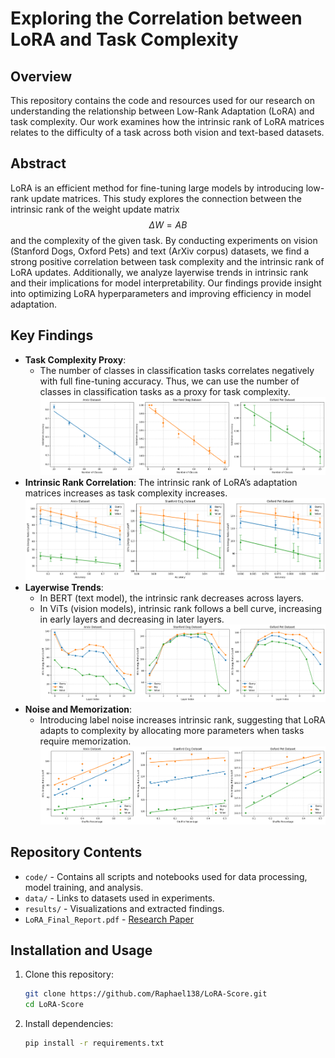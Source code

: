 # Exploring the Correlation between LoRA and Task Complexity

## Overview
This repository contains the code and resources used for our research on understanding the relationship between Low-Rank Adaptation (LoRA) and task complexity. Our work examines how the intrinsic rank of LoRA matrices relates to the difficulty of a task across both vision and text-based datasets.

## Abstract
LoRA is an efficient method for fine-tuning large models by introducing low-rank update matrices. This study explores the connection between the intrinsic rank of the weight update matrix $$\Delta W = AB$$ and the complexity of the given task. By conducting experiments on vision (Stanford Dogs, Oxford Pets) and text (ArXiv corpus) datasets, we find a strong positive correlation between task complexity and the intrinsic rank of LoRA updates. Additionally, we analyze layerwise trends in intrinsic rank and their implications for model interpretability. Our findings provide insight into optimizing LoRA hyperparameters and improving efficiency in model adaptation.

## Key Findings
- **Task Complexity Proxy**:
  - The number of classes in classification tasks correlates negatively with full fine-tuning accuracy. Thus, we can use the number of classes in classification tasks as a proxy for task complexity.
![Energy Ratio Graph](results/images/complexity_proxy.png)
- **Intrinsic Rank Correlation**: The intrinsic rank of LoRA’s adaptation matrices increases as task complexity increases.
![Energy Ratio Graph](results/images/energy_ratio_graphs.png)
- **Layerwise Trends**:
  - In BERT (text model), the intrinsic rank decreases across layers.
  - In ViTs (vision models), intrinsic rank follows a bell curve, increasing in early layers and decreasing in later layers.
![Energy Ratio vs Layers](results/images/energy_vs_layers.png)
- **Noise and Memorization**:
  - Introducing label noise increases intrinsic rank, suggesting that LoRA adapts to complexity by allocating more parameters when tasks require memorization.
![Energy Ratio vs Layers](results/images/shuffle_results.png)  
## Repository Contents
- `code/` - Contains all scripts and notebooks used for data processing, model training, and analysis.
- `data/` - Links to datasets used in experiments.
- `results/` - Visualizations and extracted findings.
- `LoRA_Final_Report.pdf` - [Research Paper](./LoRA_Final_Report.pdf)

## Installation and Usage
1. Clone this repository:
   ```bash
   git clone https://github.com/Raphael138/LoRA-Score.git
   cd LoRA-Score
   ```
2. Install dependencies:
   ```bash
   pip install -r requirements.txt
   ```
<!-- 3. Run experiments:
   ```bash
   python train.py --dataset arxiv --lora_rank 8
   ``` -->



<!-- ## Visualizations
Key result images can be found in the `results/` directory. Example plots include:
- Task complexity vs. intrinsic rank
- Layerwise intrinsic rank trends
- Noise impact on intrinsic rank -->

